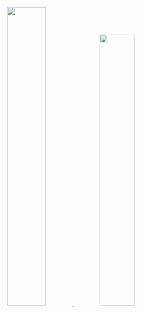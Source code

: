 <p align="center">
  <a href="https://github.com/sang2770" rel="noopener noreferrer">
    <img src="https://github-readme-stats.vercel.app/api?username=sang2770&show_icons=true&theme=vision-friendly-dark&show_icons=true&show=reviews,discussions_started,prs_merged&rank_icon=percentile&text_bold=false&include_all_commits=true" width="42%" />
  </a>
  <a href="https://github.com/sang2770" rel="noopener noreferrer">
    <img src="https://github-readme-stats.vercel.app/api/top-langs/?username=sang2770&layout=compact&theme=vision-friendly-dark&langs_count=8" width="40%" />
  </a>
</p>


<!--
**sang2770/sang2770** is a ✨ _special_ ✨ repository because its `README.md` (this file) appears on your GitHub profile.

Here are some ideas to get you started:

- 🔭 I’m currently working on ...
- 🌱 I’m currently learning ...
- 👯 I’m looking to collaborate on ...
- 🤔 I’m looking for help with ...
- 💬 Ask me about ...
- 📫 How to reach me: ...
- 😄 Pronouns: ...
- ⚡ Fun fact: ...
-->
